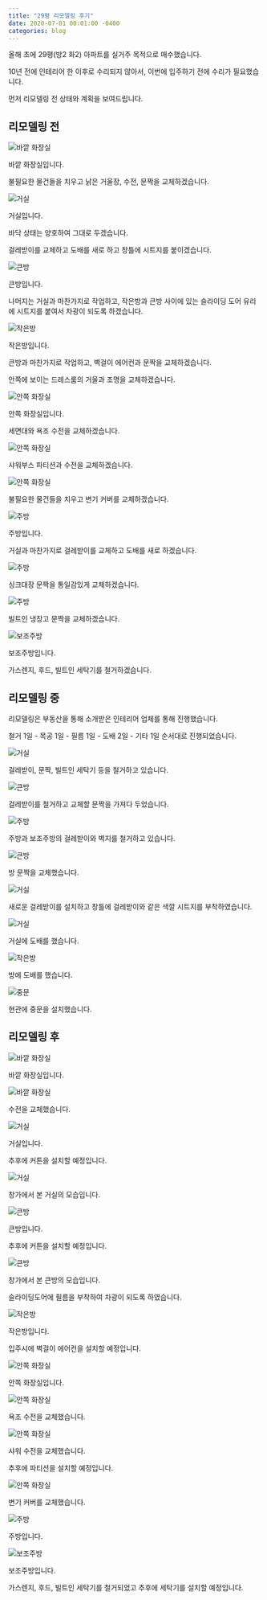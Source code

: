 ```yaml
---
title: "29평 리모델링 후기"
date: 2020-07-01 00:01:00 -0400
categories: blog
---
```

올해 초에 29평(방2 화2) 아파트를 실거주 목적으로 매수했습니다.

10년 전에 인테리어 한 이후로 수리되지 않아서, 이번에 입주하기 전에 수리가 필요했습니다.

먼저 리모델링 전 상태와 계획을 보여드립니다.

## 리모델링 전

![바깥 화장실](/assets/images/posts/리101.jpg)

바깥 화장실입니다.

불필요한 물건들을 치우고 낡은 거울장, 수전, 문짝을 교체하겠습니다.

![거실](/assets/images/posts/리102.jpg)

거실입니다.

바닥 상태는 양호하여 그대로 두겠습니다.

걸레받이를 교체하고 도배를 새로 하고 창틀에 시트지를 붙이겠습니다.

![큰방](/assets/images/posts/리103.jpg)

큰방입니다.

나머지는 거실과 마찬가지로 작업하고, 작은방과 큰방 사이에 있는 슬라이딩 도어 유리에 시트지를 붙여서 차광이 되도록 하겠습니다.

![작은방](/assets/images/posts/리104.jpg)

작은방입니다.

큰방과 마찬가지로 작업하고, 벽걸이 에어컨과 문짝을 교체하겠습니다.

안쪽에 보이는 드레스룸의 거울과 조명을 교체하겠습니다.

![안쪽 화장실](/assets/images/posts/리105.jpg)

안쪽 화장실입니다.

세면대와 욕조 수전을 교체하겠습니다.

![안쪽 화장실](/assets/images/posts/리106.jpg)

샤워부스 파티션과 수전을 교체하겠습니다.

![안쪽 화장실](/assets/images/posts/리107.jpg)

불필요한 물건들을 치우고 변기 커버를 교체하겠습니다.

![주방](/assets/images/posts/리108.jpg)

주방입니다.

거실과 마찬가지로 걸레받이를 교체하고 도배를 새로 하겠습니다.

![주방](/assets/images/posts/리109.jpg)

싱크대장 문짝을 통일감있게 교체하겠습니다.

![주방](/assets/images/posts/리110.jpg)

빌트인 냉장고 문짝을 교체하겠습니다.

![보조주방](/assets/images/posts/리111.jpg)

보조주방입니다.

가스렌지, 후드, 빌트인 세탁기를 철거하겠습니다.

## 리모델링 중

리모델링은 부동산을 통해 소개받은 인테리어 업체를 통해 진행했습니다.

철거 1일 - 목공 1일 - 필름 1일 - 도배 2일 - 기타 1일 순서대로 진행되었습니다.

![거실](/assets/images/posts/리201.jpg)

걸레받이, 문짝, 빌트인 세탁기 등을 철거하고 있습니다.

![큰방](/assets/images/posts/리204.jpg)

걸레받이를 철거하고 교체할 문짝을 가져다 두었습니다.

![주방](/assets/images/posts/리207.jpg)

주방과 보조주방의 걸레받이와 벽지를 철거하고 있습니다.

![큰방](/assets/images/posts/리205.jpg)

방 문짝을 교체했습니다.

![거실](/assets/images/posts/리202.jpg)

새로운 걸레받이를 설치하고 창틀에 걸레받이와 같은 색깔 시트지를 부착하였습니다.

![거실](/assets/images/posts/리203.jpg)

거실에 도배를 했습니다.

![작은방](/assets/images/posts/리206.jpg)

방에 도배를 했습니다.

![중문](/assets/images/posts/리301.jpg)

현관에 중문을 설치했습니다.

## 리모델링 후

![바깥 화장실](/assets/images/posts/리302.jpg)

바깥 화장실입니다.

![바깥 화장실](/assets/images/posts/리303.jpg)

수전을 교체했습니다.

![거실](/assets/images/posts/리304.jpg)

거실입니다.

추후에 커튼을 설치할 예정입니다.

![거실](/assets/images/posts/리305.jpg)

창가에서 본 거실의 모습입니다.

![큰방](/assets/images/posts/리306.jpg)

큰방입니다.

추후에 커튼을 설치할 예정입니다.

![큰방](/assets/images/posts/리307.jpg)

창가에서 본 큰방의 모습입니다.

슬라이딩도어에 필름을 부착하여 차광이 되도록 하였습니다.

![작은방](/assets/images/posts/리308.jpg)

작은방입니다.

입주시에 벽걸이 에어컨을 설치할 예정입니다. 

![안쪽 화장실](/assets/images/posts/리309.jpg)

안쪽 화장실입니다.

![안쪽 화장실](/assets/images/posts/리310.jpg)

욕조 수전을 교체했습니다.

![안쪽 화장실](/assets/images/posts/리311.jpg)

샤워 수전을 교체했습니다.

추후에 파티션을 설치할 예정입니다.

![안쪽 화장실](/assets/images/posts/리312.jpg)

변기 커버를 교체했습니다.

![주방](/assets/images/posts/리313.jpg)

주방입니다.

![보조주방](/assets/images/posts/리314.jpg)

보조주방입니다.

가스렌지, 후드, 빌트인 세탁기를 철거되었고 추후에 세탁기를 설치할 예정입니다. 
